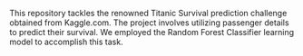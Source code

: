 This repository tackles the renowned Titanic Survival prediction challenge obtained from Kaggle.com. The project involves utilizing passenger details to predict their survival. We employed the Random Forest Classifier learning model to accomplish this task.
